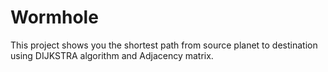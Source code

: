 # Wormhole
This project shows you the shortest path from source planet to destination using DIJKSTRA algorithm and Adjacency matrix.
